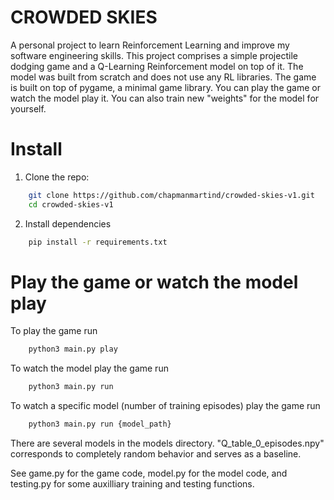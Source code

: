 # CROWDED SKIES

A personal project to learn Reinforcement Learning and improve my software engineering skills.
This project comprises a simple projectile dodging game and a Q-Learning Reinforcement model on top of it.
The model was built from scratch and does not use any RL libraries. The game is built on top of pygame, a minimal game library.
You can play the game or watch the model play it. You can also train new "weights" for the model for yourself. 

# Install

1. Clone the repo:
```bash
    git clone https://github.com/chapmanmartind/crowded-skies-v1.git
    cd crowded-skies-v1
```

2. Install dependencies
```bash
    pip install -r requirements.txt
```

# Play the game or watch the model play

To play the game run
```bash 
    python3 main.py play
```

To watch the model play the game run
```bash
    python3 main.py run
```

To watch a specific model (number of training episodes) play the game run
```bash
    python3 main.py run {model_path}
```

There are several models in the models directory. "Q_table_0_episodes.npy" corresponds to completely random behavior and serves as a baseline. 

See game.py for the game code, model.py for the model code, and testing.py for some auxilliary training and testing functions.